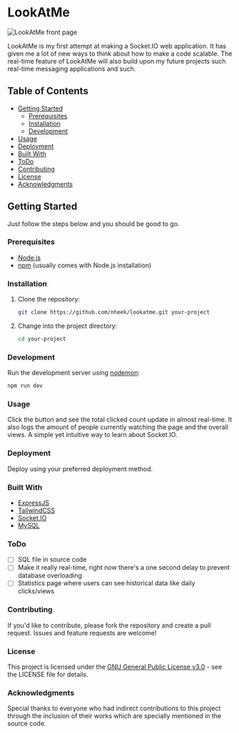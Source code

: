 # LookAtMe

![LookAtMe front page](https://www.nheek.com/featured-projects/lookatme.png)

LookAtMe is my first attempt at making a Socket.IO web application. It has given me a lot of new ways to think about how to make a code scalable. The real-time feature of LookAtMe will also build upon my future projects such real-time messaging applications and such.

## Table of Contents

- [Getting Started](#getting-started)
  - [Prerequisites](#prerequisites)
  - [Installation](#installation)
  - [Development](#development)
- [Usage](#usage)
- [Deployment](#deployment)
- [Built With](#built-with)
- [ToDo](#todo)
- [Contributing](#contributing)
- [License](#license)
- [Acknowledgments](#acknowledgments)

## Getting Started <a name="getting-started"></a>

Just follow the steps below and you should be good to go.

### Prerequisites <a name="prerequisites"></a>

- [Node.js](https://nodejs.org/)
- [npm](https://www.npmjs.com/) (usually comes with Node.js installation)

### Installation <a name="installation"></a>

1. Clone the repository:

    ```bash
    git clone https://github.com/nheek/lookatme.git your-project
    ```

2. Change into the project directory:

    ```bash
    cd your-project
    ```

### Development <a name="development"></a>

Run the development server using [nodemon](https://nodemon.io/):

```bash
npm run dev
```

### Usage <a name="usage"></a>

Click the button and see the total clicked count update in almost real-time. It also logs the amount of people currently watching the page and the overall views. A simple yet intuitive way to learn about Socket.IO.

### Deployment <a name="deployment"></a>

Deploy using your preferred deployment method.

### Built With <a name="built-with"></a>

- [ExpressJS](https://expressjs.com/)
- [TailwindCSS](https://tailwindcss.com/)
- [Socket.IO](https://socket.io/)
- [MySQL](https://www.mysql.com/)

### ToDo <a name="todo"></a>

- [ ] SQL file in source code
- [ ] Make it really real-time, right now there's a one second delay to prevent database overloading
- [ ] Statistics page where users can see historical data like daily clicks/views

### Contributing <a name="contributing"></a>

If you'd like to contribute, please fork the repository and create a pull request. Issues and feature requests are welcome!

### License <a name="license"></a>

This project is licensed under the [GNU General Public License v3.0](https://www.gnu.org/licenses/gpl-3.0.en.html) - see the LICENSE file for details.

### Acknowledgments <a name="acknowledgments"></a>

Special thanks to everyone who had indirect contributions to this project through the inclusion of their works which are specially mentioned in the source code.
